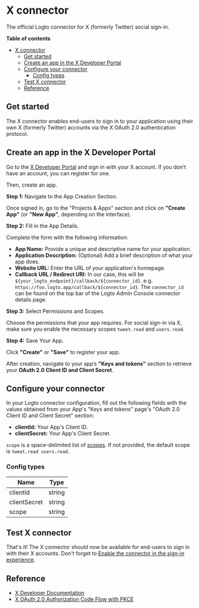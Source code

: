 # X connector

The official Logto connector for X (formerly Twitter) social sign-in.

**Table of contents**
- [X connector](#x-connector)
  - [Get started](#get-started)
  - [Create an app in the X Developer Portal](#create-an-app-in-the-x-developer-portal)
  - [Configure your connector](#configure-your-connector)
    - [Config types](#config-types)
  - [Test X connector](#test-x-connector)
  - [Reference](#reference)

## Get started

The X connector enables end-users to sign in to your application using their own X (formerly Twitter) accounts via the X OAuth 2.0 authentication protocol.

## Create an app in the X Developer Portal

Go to the [X Developer Portal](https://developer.x.com/en/portal/projects-and-apps) and sign in with your X account. If you don’t have an account, you can register for one.

Then, create an app.

**Step 1:** Navigate to the App Creation Section.

Once signed in, go to the "Projects & Apps" section and click on **"Create App"** (or **"New App"**, depending on the interface).

**Step 2:** Fill in the App Details.

Complete the form with the following information:

- **App Name:** Provide a unique and descriptive name for your application.
- **Application Description:** (Optional) Add a brief description of what your app does.
- **Website URL:** Enter the URL of your application's homepage.
- **Callback URL / Redirect URI:** In our case, this will be `${your_logto_endpoint}/callback/${connector_id}`. e.g. `https://foo.logto.app/callback/${connector_id}`. The `connector_id` can be found on the top bar of the Logto Admin Console connector details page.

**Step 3:** Select Permissions and Scopes.

Choose the permissions that your app requires. For social sign-in via X, make sure you enable the necessary scopes `tweet.read` and `users.read`.

**Step 4:** Save Your App.

Click **"Create"** or **"Save"** to register your app.  

After creation, navigate to your app’s **"Keys and tokens"** section to retrieve your **OAuth 2.0 Client ID and Client Secret**.

## Configure your connector

In your Logto connector configuration, fill out the following fields with the values obtained from your App's "Keys and tokens" page's "OAuth 2.0 Client ID and Client Secret" section:

- **clientId:** Your App's Client ID.
- **clientSecret:** Your App's Client Secret.

`scope` is a space-delimited list of [scopes](https://docs.x.com/x-api/users/user-lookup-me). If not provided, the default scope is `tweet.read users.read`.

### Config types

| Name         | Type   |
| ------------ | ------ |
| clientId     | string |
| clientSecret | string |
| scope        | string |

## Test X connector

That's it! The X connector should now be available for end-users to sign in with their X accounts. Don't forget to [Enable the connector in the sign-in experience](https://docs.logto.io/docs/recipes/configure-connectors/social-connector/enable-social-sign-in/).

## Reference

- [X Developer Documentation](https://developer.x.com/en/docs)
- [X OAuth 2.0 Authorization Code Flow with PKCE](https://developer.x.com/en/docs/authentication/oauth-2-0/authorization-code)
